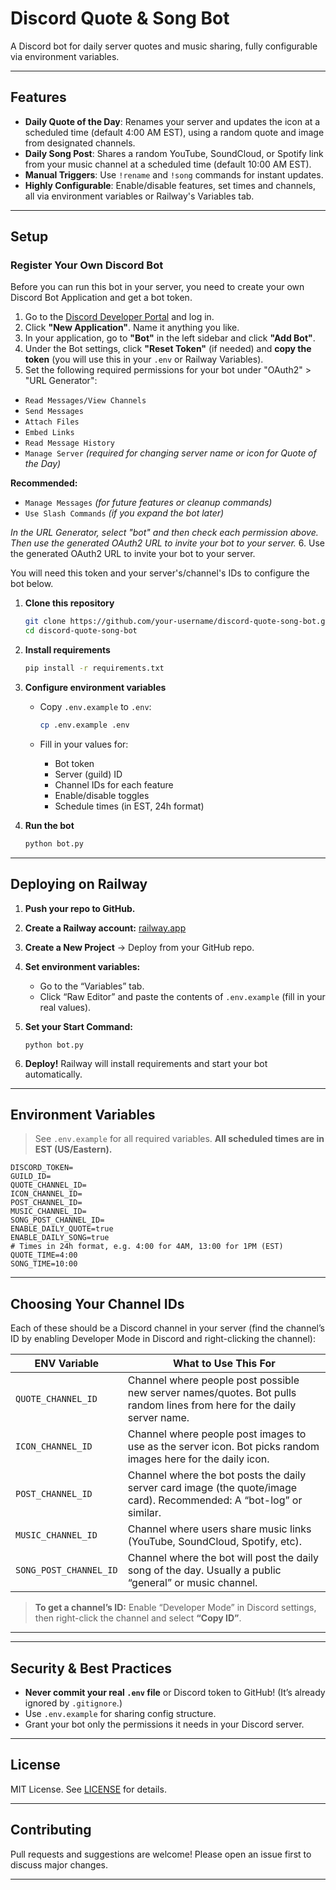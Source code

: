 # Discord Quote & Song Bot

A Discord bot for daily server quotes and music sharing, fully configurable via environment variables.

---

## **Features**

* **Daily Quote of the Day**: Renames your server and updates the icon at a scheduled time (default 4:00 AM EST), using a random quote and image from designated channels.
* **Daily Song Post**: Shares a random YouTube, SoundCloud, or Spotify link from your music channel at a scheduled time (default 10:00 AM EST).
* **Manual Triggers**: Use `!rename` and `!song` commands for instant updates.
* **Highly Configurable**: Enable/disable features, set times and channels, all via environment variables or Railway's Variables tab.

---

## **Setup**

### **Register Your Own Discord Bot**

Before you can run this bot in your server, you need to create your own Discord Bot Application and get a bot token.

1. Go to the [Discord Developer Portal](https://discord.com/developers/applications) and log in.
2. Click **"New Application"**. Name it anything you like.
3. In your application, go to **"Bot"** in the left sidebar and click **"Add Bot"**.
4. Under the Bot settings, click **"Reset Token"** (if needed) and **copy the token** (you will use this in your `.env` or Railway Variables).
5. Set the following required permissions for your bot under "OAuth2" > "URL Generator":

* `Read Messages/View Channels`
* `Send Messages`
* `Attach Files`
* `Embed Links`
* `Read Message History`
* `Manage Server` *(required for changing server name or icon for Quote of the Day)*

**Recommended:**

* `Manage Messages` *(for future features or cleanup commands)*
* `Use Slash Commands` *(if you expand the bot later)*

*In the URL Generator, select "bot" and then check each permission above. Then use the generated OAuth2 URL to invite your bot to your server.*
6\. Use the generated OAuth2 URL to invite your bot to your server.

You will need this token and your server's/channel's IDs to configure the bot below.

1. **Clone this repository**

   ```bash
   git clone https://github.com/your-username/discord-quote-song-bot.git
   cd discord-quote-song-bot
   ```

2. **Install requirements**

   ```bash
   pip install -r requirements.txt
   ```

3. **Configure environment variables**

   * Copy `.env.example` to `.env`:

     ```bash
     cp .env.example .env
     ```
   * Fill in your values for:

     * Bot token
     * Server (guild) ID
     * Channel IDs for each feature
     * Enable/disable toggles
     * Schedule times (in EST, 24h format)

4. **Run the bot**

   ```bash
   python bot.py
   ```

---

## **Deploying on Railway**

1. **Push your repo to GitHub.**
2. **Create a Railway account:** [railway.app](https://railway.app/)
3. **Create a New Project** → Deploy from your GitHub repo.
4. **Set environment variables:**

   * Go to the “Variables” tab.
   * Click “Raw Editor” and paste the contents of `.env.example` (fill in your real values).
5. **Set your Start Command:**

   ```
   python bot.py
   ```
6. **Deploy!**
   Railway will install requirements and start your bot automatically.

---

## **Environment Variables**

> See `.env.example` for all required variables.
> **All scheduled times are in EST (US/Eastern).**

```
DISCORD_TOKEN=
GUILD_ID=
QUOTE_CHANNEL_ID=
ICON_CHANNEL_ID=
POST_CHANNEL_ID=
MUSIC_CHANNEL_ID=
SONG_POST_CHANNEL_ID=
ENABLE_DAILY_QUOTE=true
ENABLE_DAILY_SONG=true
# Times in 24h format, e.g. 4:00 for 4AM, 13:00 for 1PM (EST)
QUOTE_TIME=4:00
SONG_TIME=10:00
```

---

## **Choosing Your Channel IDs**

Each of these should be a Discord channel in your server (find the channel’s ID by enabling Developer Mode in Discord and right-clicking the channel):

| ENV Variable           | What to Use This For                                                                                                    |
| ---------------------- | ----------------------------------------------------------------------------------------------------------------------- |
| `QUOTE_CHANNEL_ID`     | Channel where people post possible new server names/quotes. Bot pulls random lines from here for the daily server name. |
| `ICON_CHANNEL_ID`      | Channel where people post images to use as the server icon. Bot picks random images here for the daily icon.            |
| `POST_CHANNEL_ID`      | Channel where the bot posts the daily server card image (the quote/image card). Recommended: A “bot-log” or similar.    |
| `MUSIC_CHANNEL_ID`     | Channel where users share music links (YouTube, SoundCloud, Spotify, etc).                                              |
| `SONG_POST_CHANNEL_ID` | Channel where the bot will post the daily song of the day. Usually a public “general” or music channel.                 |

> **To get a channel’s ID:**
> Enable “Developer Mode” in Discord settings, then right-click the channel and select **“Copy ID”**.

---

---

## **Security & Best Practices**

* **Never commit your real ****`.env`**** file** or Discord token to GitHub!
  (It’s already ignored by `.gitignore`.)
* Use `.env.example` for sharing config structure.
* Grant your bot only the permissions it needs in your Discord server.

---

## **License**

MIT License. See [LICENSE](LICENSE) for details.

---

## **Contributing**

Pull requests and suggestions are welcome! Please open an issue first to discuss major changes.

---
